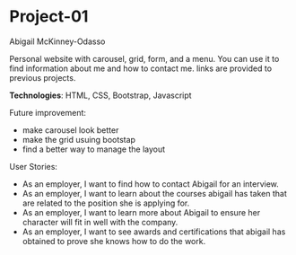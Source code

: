 # Project-01

Abigail McKinney-Odasso

Personal website with carousel, grid, form, and a menu. You can use it to find information about me and how to contact me. links are provided to previous projects.

**Technologies**: HTML, CSS, Bootstrap, Javascript

Future improvement: 

- make carousel look better
- make the grid usuing bootstap
- find a better way to manage the layout

User Stories:

- As an employer, I want to find how to contact Abigail for an interview. 
- As an employer, I want to learn about the courses abigail has taken that are related to the position she is applying for. 
- As an employer, I want to learn more about Abigail to ensure her character will fit in well with the company. 
- As an employer, I want to see awards and certifications that abigail has obtained to prove she knows how to do the work. 


